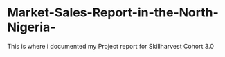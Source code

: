 # Market-Sales-Report-in-the-North-Nigeria-
This is where i documented my Project report for Skillharvest Cohort 3.0
